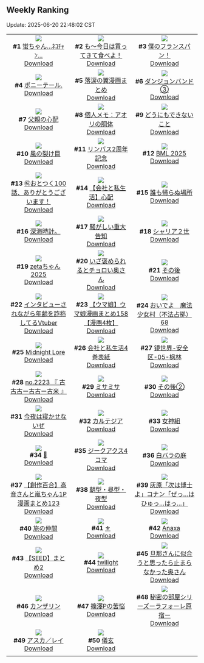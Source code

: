 ## Weekly Ranking
Update: 2025-06-20 22:48:02 CST

|      |      |      |
| :----: | :----: | :----: |
| ![](https://i.pixiv.re/c/240x480/img-master/img/2025/06/14/00/00/12/131522734_p0_master1200.jpg)<br>**#1** [蛍ちゃん…ﾈｺﾁｬﾝ…](https://www.pixiv.net/artworks/131522734)<br>[Download](https://i.pixiv.re/img-original/img/2025/06/14/00/00/12/131522734_p0.png) | ![](https://i.pixiv.re/c/240x480/img-master/img/2025/06/13/07/30/03/131495917_p0_master1200.jpg)<br>**#2** [も～今日は買ってきて食べよ！](https://www.pixiv.net/artworks/131495917)<br>[Download](https://i.pixiv.re/img-original/img/2025/06/13/07/30/03/131495917_p0.jpg) | ![](https://i.pixiv.re/c/240x480/img-master/img/2025/06/14/00/21/08/131524160_p0_master1200.jpg)<br>**#3** [僕のフランスパン！](https://www.pixiv.net/artworks/131524160)<br>[Download](https://i.pixiv.re/img-original/img/2025/06/14/00/21/08/131524160_p0.jpg) |
| ![](https://i.pixiv.re/c/240x480/img-master/img/2025/06/14/00/13/08/131523823_p0_master1200.jpg)<br>**#4** [ポニーテール.](https://www.pixiv.net/artworks/131523823)<br>[Download](https://i.pixiv.re/img-original/img/2025/06/14/00/13/08/131523823_p0.jpg) | ![](https://i.pixiv.re/c/240x480/img-master/img/2025/06/13/00/05/29/131487261_p0_master1200.jpg)<br>**#5** [落涙の翼漫画まとめ](https://www.pixiv.net/artworks/131487261)<br>[Download](https://i.pixiv.re/img-original/img/2025/06/13/00/05/29/131487261_p0.jpg) | ![](https://i.pixiv.re/c/240x480/img-master/img/2025/06/14/11/04/28/131537284_p0_master1200.jpg)<br>**#6** [ダンジョンバンド③](https://www.pixiv.net/artworks/131537284)<br>[Download](https://i.pixiv.re/img-original/img/2025/06/14/11/04/28/131537284_p0.jpg) |
| ![](https://i.pixiv.re/c/240x480/img-master/img/2025/06/14/15/38/45/131544845_p0_master1200.jpg)<br>**#7** [父親の心配](https://www.pixiv.net/artworks/131544845)<br>[Download](https://i.pixiv.re/img-original/img/2025/06/14/15/38/45/131544845_p0.jpg) | ![](https://i.pixiv.re/c/240x480/img-master/img/2025/06/14/06/00/07/131531316_p0_master1200.jpg)<br>**#8** [個人メモ：アオリの胴体](https://www.pixiv.net/artworks/131531316)<br>[Download](https://i.pixiv.re/img-original/img/2025/06/14/06/00/07/131531316_p0.jpg) | ![](https://i.pixiv.re/c/240x480/img-master/img/2025/06/13/19/25/57/131510807_p0_master1200.jpg)<br>**#9** [どうにもできないこと](https://www.pixiv.net/artworks/131510807)<br>[Download](https://i.pixiv.re/img-original/img/2025/06/13/19/25/57/131510807_p0.jpg) |
| ![](https://i.pixiv.re/c/240x480/img-master/img/2025/06/15/00/00/14/131564974_p0_master1200.jpg)<br>**#10** [風の裂け目](https://www.pixiv.net/artworks/131564974)<br>[Download](https://i.pixiv.re/img-original/img/2025/06/15/00/00/14/131564974_p0.png) | ![](https://i.pixiv.re/c/240x480/img-master/img/2025/06/14/05/04/23/131530571_p0_master1200.jpg)<br>**#11** [リンバス2周年記念](https://www.pixiv.net/artworks/131530571)<br>[Download](https://i.pixiv.re/img-original/img/2025/06/14/05/04/23/131530571_p0.jpg) | ![](https://i.pixiv.re/c/240x480/img-master/img/2025/06/14/00/35/43/131524856_p0_master1200.jpg)<br>**#12** [BML 2025](https://www.pixiv.net/artworks/131524856)<br>[Download](https://i.pixiv.re/img-original/img/2025/06/14/00/35/43/131524856_p0.png) |
| ![](https://i.pixiv.re/c/240x480/img-master/img/2025/06/14/12/00/19/131538750_p0_master1200.jpg)<br>**#13** [㊗️おとつく100話、ありがとうございます！](https://www.pixiv.net/artworks/131538750)<br>[Download](https://i.pixiv.re/img-original/img/2025/06/14/12/00/19/131538750_p0.jpg) | ![](https://i.pixiv.re/c/240x480/img-master/img/2025/06/13/12/00/15/131500306_p0_master1200.jpg)<br>**#14** [【会社と私生活】心配](https://www.pixiv.net/artworks/131500306)<br>[Download](https://i.pixiv.re/img-original/img/2025/06/13/12/00/15/131500306_p0.jpg) | ![](https://i.pixiv.re/c/240x480/img-master/img/2025/06/13/07/23/37/131495826_p0_master1200.jpg)<br>**#15** [誰も帰らぬ場所](https://www.pixiv.net/artworks/131495826)<br>[Download](https://i.pixiv.re/img-original/img/2025/06/13/07/23/37/131495826_p0.png) |
| ![](https://i.pixiv.re/c/240x480/img-master/img/2025/06/14/19/10/44/131552149_p0_master1200.jpg)<br>**#16** [深海時計。](https://www.pixiv.net/artworks/131552149)<br>[Download](https://i.pixiv.re/img-original/img/2025/06/14/19/10/44/131552149_p0.jpg) | ![](https://i.pixiv.re/c/240x480/img-master/img/2025/06/13/12/15/27/131500728_p0_master1200.jpg)<br>**#17** [騒がしい重大告知](https://www.pixiv.net/artworks/131500728)<br>[Download](https://i.pixiv.re/img-original/img/2025/06/13/12/15/27/131500728_p0.png) | ![](https://i.pixiv.re/c/240x480/img-master/img/2025/06/14/02/40/47/131528375_p0_master1200.jpg)<br>**#18** [シャリア２世](https://www.pixiv.net/artworks/131528375)<br>[Download](https://i.pixiv.re/img-original/img/2025/06/14/02/40/47/131528375_p0.jpg) |
| ![](https://i.pixiv.re/c/240x480/img-master/img/2025/06/13/00/00/18/131486709_p0_master1200.jpg)<br>**#19** [zetaちゃん2025](https://www.pixiv.net/artworks/131486709)<br>[Download](https://i.pixiv.re/img-original/img/2025/06/13/00/00/18/131486709_p0.png) | ![](https://i.pixiv.re/c/240x480/img-master/img/2025/06/14/00/04/36/131523399_p0_master1200.jpg)<br>**#20** [いざ褒められるとチョロい奥さん](https://www.pixiv.net/artworks/131523399)<br>[Download](https://i.pixiv.re/img-original/img/2025/06/14/00/04/36/131523399_p0.jpg) | ![](https://i.pixiv.re/c/240x480/img-master/img/2025/06/14/22/30/08/131560869_p0_master1200.jpg)<br>**#21** [その後](https://www.pixiv.net/artworks/131560869)<br>[Download](https://i.pixiv.re/img-original/img/2025/06/14/22/30/08/131560869_p0.jpg) |
| ![](https://i.pixiv.re/c/240x480/img-master/img/2025/06/14/21/30/31/131558045_p0_master1200.jpg)<br>**#22** [インタビューされながら年齢を詐称してるVtuber](https://www.pixiv.net/artworks/131558045)<br>[Download](https://i.pixiv.re/img-original/img/2025/06/14/21/30/31/131558045_p0.png) | ![](https://i.pixiv.re/c/240x480/img-master/img/2025/06/13/00/00/34/131486793_p0_master1200.jpg)<br>**#23** [【ウマ娘】ウマ娘漫画まとめ158【漫画4枚】](https://www.pixiv.net/artworks/131486793)<br>[Download](https://i.pixiv.re/img-original/img/2025/06/13/00/00/34/131486793_p0.jpg) | ![](https://i.pixiv.re/c/240x480/img-master/img/2025/06/14/11/31/55/131537945_p0_master1200.jpg)<br>**#24** [おいでよ　魔法少女村（不法占拠）68](https://www.pixiv.net/artworks/131537945)<br>[Download](https://i.pixiv.re/img-original/img/2025/06/14/11/31/55/131537945_p0.png) |
| ![](https://i.pixiv.re/c/240x480/img-master/img/2025/06/13/00/00/15/131486685_p0_master1200.jpg)<br>**#25** [Midnight Lore](https://www.pixiv.net/artworks/131486685)<br>[Download](https://i.pixiv.re/img-original/img/2025/06/13/00/00/15/131486685_p0.jpg) | ![](https://i.pixiv.re/c/240x480/img-master/img/2025/06/15/15/05/31/131586877_p0_master1200.jpg)<br>**#26** [会社と私生活4巻表紙](https://www.pixiv.net/artworks/131586877)<br>[Download](https://i.pixiv.re/img-original/img/2025/06/15/15/05/31/131586877_p0.jpg) | ![](https://i.pixiv.re/c/240x480/img-master/img/2025/06/15/00/00/01/131564866_p0_master1200.jpg)<br>**#27** [镜世界-安全区-05-枫林](https://www.pixiv.net/artworks/131564866)<br>[Download](https://i.pixiv.re/img-original/img/2025/06/15/00/00/01/131564866_p0.jpg) |
| ![](https://i.pixiv.re/c/240x480/img-master/img/2025/06/13/22/38/40/131519096_p0_master1200.jpg)<br>**#28** [no.2223 『 古古古ー古古ー古米 』](https://www.pixiv.net/artworks/131519096)<br>[Download](https://i.pixiv.re/img-original/img/2025/06/13/22/38/40/131519096_p0.jpg) | ![](https://i.pixiv.re/c/240x480/img-master/img/2025/06/14/19/37/37/131553151_p0_master1200.jpg)<br>**#29** [ミサミサ](https://www.pixiv.net/artworks/131553151)<br>[Download](https://i.pixiv.re/img-original/img/2025/06/14/19/37/37/131553151_p0.jpg) | ![](https://i.pixiv.re/c/240x480/img-master/img/2025/06/15/19/49/56/131596617_p0_master1200.jpg)<br>**#30** [その後②](https://www.pixiv.net/artworks/131596617)<br>[Download](https://i.pixiv.re/img-original/img/2025/06/15/19/49/56/131596617_p0.jpg) |
| ![](https://i.pixiv.re/c/240x480/img-master/img/2025/06/13/19/12/32/131510367_p0_master1200.jpg)<br>**#31** [今夜は寝かせないぜ](https://www.pixiv.net/artworks/131510367)<br>[Download](https://i.pixiv.re/img-original/img/2025/06/13/19/12/32/131510367_p0.jpg) | ![](https://i.pixiv.re/c/240x480/img-master/img/2025/06/13/00/00/16/131486698_p0_master1200.jpg)<br>**#32** [カルテジア](https://www.pixiv.net/artworks/131486698)<br>[Download](https://i.pixiv.re/img-original/img/2025/06/13/00/00/16/131486698_p0.jpg) | ![](https://i.pixiv.re/c/240x480/img-master/img/2025/06/14/10/26/40/131536358_p0_master1200.jpg)<br>**#33** [女神組](https://www.pixiv.net/artworks/131536358)<br>[Download](https://i.pixiv.re/img-original/img/2025/06/14/10/26/40/131536358_p0.jpg) |
| ![](https://i.pixiv.re/c/240x480/img-master/img/2025/06/14/00/57/39/131525614_p0_master1200.jpg)<br>**#34** [🍓](https://www.pixiv.net/artworks/131525614)<br>[Download](https://i.pixiv.re/img-original/img/2025/06/14/00/57/39/131525614_p0.jpg) | ![](https://i.pixiv.re/c/240x480/img-master/img/2025/06/14/23/15/26/131562925_p0_master1200.jpg)<br>**#35** [ジークアクス4コマ](https://www.pixiv.net/artworks/131562925)<br>[Download](https://i.pixiv.re/img-original/img/2025/06/14/23/15/26/131562925_p0.png) | ![](https://i.pixiv.re/c/240x480/img-master/img/2025/06/14/08/06/22/131533417_p0_master1200.jpg)<br>**#36** [白バラの庭](https://www.pixiv.net/artworks/131533417)<br>[Download](https://i.pixiv.re/img-original/img/2025/06/14/08/06/22/131533417_p0.jpg) |
| ![](https://i.pixiv.re/c/240x480/img-master/img/2025/06/14/00/01/02/131523026_p0_master1200.jpg)<br>**#37** [【創作百合】高音さんと嵐ちゃん1P漫画まとめ123](https://www.pixiv.net/artworks/131523026)<br>[Download](https://i.pixiv.re/img-original/img/2025/06/14/00/01/02/131523026_p0.jpg) | ![](https://i.pixiv.re/c/240x480/img-master/img/2025/06/15/15/40/30/131587121_p0_master1200.jpg)<br>**#38** [朝型・昼型・夜型](https://www.pixiv.net/artworks/131587121)<br>[Download](https://i.pixiv.re/img-original/img/2025/06/15/15/40/30/131587121_p0.jpg) | ![](https://i.pixiv.re/c/240x480/img-master/img/2025/06/14/18/45/30/131551025_p0_master1200.jpg)<br>**#39** [灰原「次は博士よ」コナン「ぜっ…はひゅっ…はっ…」](https://www.pixiv.net/artworks/131551025)<br>[Download](https://i.pixiv.re/img-original/img/2025/06/14/18/45/30/131551025_p0.jpg) |
| ![](https://i.pixiv.re/c/240x480/img-master/img/2025/06/13/12/01/13/131500437_p0_master1200.jpg)<br>**#40** [旅の仲間](https://www.pixiv.net/artworks/131500437)<br>[Download](https://i.pixiv.re/img-original/img/2025/06/13/12/01/13/131500437_p0.jpg) | ![](https://i.pixiv.re/c/240x480/img-master/img/2025/06/14/00/56/11/131525567_p0_master1200.jpg)<br>**#41** [⚜](https://www.pixiv.net/artworks/131525567)<br>[Download](https://i.pixiv.re/img-original/img/2025/06/14/00/56/11/131525567_p0.jpg) | ![](https://i.pixiv.re/c/240x480/img-master/img/2025/06/14/11/11/31/131537458_p0_master1200.jpg)<br>**#42** [Anaxa](https://www.pixiv.net/artworks/131537458)<br>[Download](https://i.pixiv.re/img-original/img/2025/06/14/11/11/31/131537458_p0.png) |
| ![](https://i.pixiv.re/c/240x480/img-master/img/2025/06/15/21/53/00/131602521_p0_master1200.jpg)<br>**#43** [【SEED】まとめ2](https://www.pixiv.net/artworks/131602521)<br>[Download](https://i.pixiv.re/img-original/img/2025/06/15/21/53/00/131602521_p0.jpg) | ![](https://i.pixiv.re/c/240x480/img-master/img/2025/06/13/00/00/11/131486644_p0_master1200.jpg)<br>**#44** [twilight](https://www.pixiv.net/artworks/131486644)<br>[Download](https://i.pixiv.re/img-original/img/2025/06/13/00/00/11/131486644_p0.jpg) | ![](https://i.pixiv.re/c/240x480/img-master/img/2025/06/13/00/05/07/131487242_p0_master1200.jpg)<br>**#45** [旦那さんに似合うと思ったら止まらなかった奥さん](https://www.pixiv.net/artworks/131487242)<br>[Download](https://i.pixiv.re/img-original/img/2025/06/13/00/05/07/131487242_p0.jpg) |
| ![](https://i.pixiv.re/c/240x480/img-master/img/2025/06/13/00/00/13/131486663_p0_master1200.jpg)<br>**#46** [カンザリン](https://www.pixiv.net/artworks/131486663)<br>[Download](https://i.pixiv.re/img-original/img/2025/06/13/00/00/13/131486663_p0.png) | ![](https://i.pixiv.re/c/240x480/img-master/img/2025/06/13/06/13/52/131494635_p0_master1200.jpg)<br>**#47** [篠澤Pの苦悩](https://www.pixiv.net/artworks/131494635)<br>[Download](https://i.pixiv.re/img-original/img/2025/06/13/06/13/52/131494635_p0.png) | ![](https://i.pixiv.re/c/240x480/img-master/img/2025/06/14/18/02/45/131549584_p0_master1200.jpg)<br>**#48** [秘密の部屋シリーズーラフォーレ原宿ー](https://www.pixiv.net/artworks/131549584)<br>[Download](https://i.pixiv.re/img-original/img/2025/06/14/18/02/45/131549584_p0.jpg) |
| ![](https://i.pixiv.re/c/240x480/img-master/img/2025/06/15/00/00/12/131564960_p0_master1200.jpg)<br>**#49** [アスカ／レイ](https://www.pixiv.net/artworks/131564960)<br>[Download](https://i.pixiv.re/img-original/img/2025/06/15/00/00/12/131564960_p0.png) | ![](https://i.pixiv.re/c/240x480/img-master/img/2025/06/14/00/41/10/131525047_p0_master1200.jpg)<br>**#50** [儀玄](https://www.pixiv.net/artworks/131525047)<br>[Download](https://i.pixiv.re/img-original/img/2025/06/14/00/41/10/131525047_p0.jpg) |
|      |
